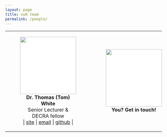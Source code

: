 ```yaml
---
layout: page
title: ouR team
permalink: /people/
---
```


<style>

div.item {
    vertical-align: top;
    display: inline-block;
    text-align: center;
}
img {
    width: 180px;
    height: 185px;
    background-color: white;
    display: block;
    margin-left: auto;
    margin-right: auto;
    text-align: center;
}
body table, body table th, body table td, body table tr {
    border: none !important;
}
.caption {
    display: block;
    text-align: center;
}

</style>

<body>
<table width="100%" align="center">
    <tr> 
        <td align="center">
          <figure class="item">
            <img src="{{ site.baseurl }}/assets/tom_profile.jpg"/>
            <figcaption class="caption"><strong>Dr. Thomas (Tom) White</strong></figcaption>
            <figcaption class="caption">Senior Lecturer & DECRA fellow</figcaption>
            <figcaption class="caption">| <a href="https://tomwhite.io">site</a> | <a href="https://mailto:thomas.white@sydney.edu.au">email</a> | <a href="https://github.com/thomased">github</a> |</figcaption>
          </figure>
        </td>
        <td align="center">
          <figure class="item">
            <img src="{{ site.baseurl }}/assets/qmark.png"/>
            <figcaption class="caption"><strong>You? Get in touch!</strong></figcaption>
          </figure>
        </td>
    </tr>
</table>
</body>



